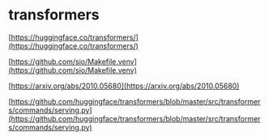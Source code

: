 # transformers

[https://huggingface.co/transformers/](https://huggingface.co/transformers/)

[https://github.com/sio/Makefile.venv](https://github.com/sio/Makefile.venv)

[https://arxiv.org/abs/2010.05680](https://arxiv.org/abs/2010.05680)

[https://github.com/huggingface/transformers/blob/master/src/transformers/commands/serving.py](https://github.com/huggingface/transformers/blob/master/src/transformers/commands/serving.py)
